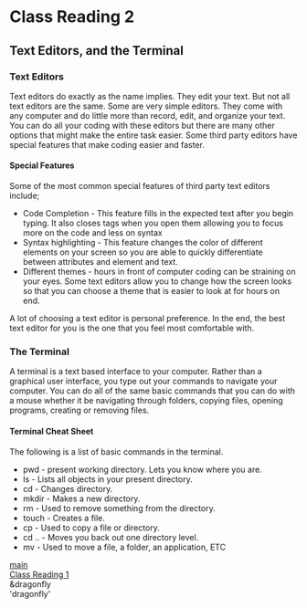 
# Class Reading 2

## Text Editors, and the Terminal

### Text Editors

Text editors do exactly as the name implies. They edit your text. But not all text editors are the same. Some are very simple editors.  They come with any computer and do little more than record, edit, and organize your text.  You can do all your coding with these editors but there are many other options that might make the entire task easier.  Some third party editors have special features that make coding easier and faster.
#### Special Features
Some of the most common special features of third party text editors include;
* Code Completion - This feature fills in the expected text after you begin typing.  It also closes tags when you open them allowing you to focus more on the code and less on syntax
* Syntax highlighting - This feature changes the color of different elements on your screen so you are able to quickly differentiate between attributes and element and text.
* Different themes - hours in front of computer coding can be straining on your eyes.  Some text editors allow you to change how the screen looks so that you can choose a theme that is easier to look at for hours on end.  

A lot of choosing a text editor is personal preference.  In the end, the best text editor for you is the one that you feel most comfortable with.  

### The Terminal
A terminal is a text based interface to your computer.  Rather than a graphical user interface, you type out your commands to navigate your computer.  You can do all of the same basic commands that you can do with a mouse whether it be navigating through folders, copying files, opening programs, creating or removing files.  

#### Terminal Cheat Sheet
The following is a list of basic commands in the terminal.  
* pwd - present working directory.  Lets you know where you are.
* ls - Lists all objects in your present directory.
* cd - Changes directory.
* mkdir - Makes a new directory.
* rm - Used to remove something from the directory.
* touch - Creates a file.
* cp - Used to copy a file or directory.
* cd .. - Moves you back out one directory level.
* mv - Used to move a file, a folder, an application, ETC

[main](https://chuckalto.github.io/reading-notes/)  
[Class Reading 1](https://chuckalto.github.io/reading-notes/class1reading)  
&dragonfly  
'dragonfly'  
